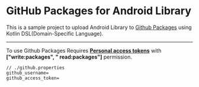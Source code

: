 # GitHub Packages for Android Library
This is a sample project to upload Android Library to [Github Packages](https://github.com/features/packages) using Kotlin DSL(Domain-Specific Language).

---
To use Github Packages
Requires **[Personal access tokens](https://github.com/settings/tokens)** with **["write:packages", " read:packages"]** permission.

```
// ./github.properties
github_username=
github_access_token=
```